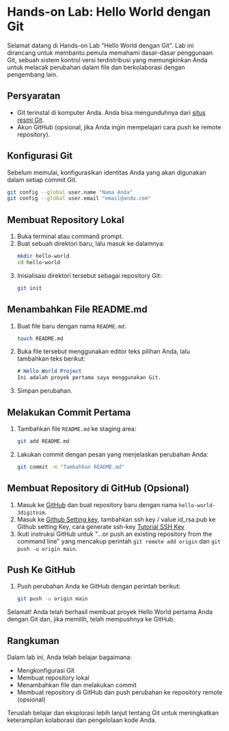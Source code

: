 
# Hands-on Lab: Hello World dengan Git

Selamat datang di Hands-on Lab "Hello World dengan Git". Lab ini dirancang untuk membantu pemula memahami dasar-dasar penggunaan Git, sebuah sistem kontrol versi terdistribusi yang memungkinkan Anda untuk melacak perubahan dalam file dan berkolaborasi dengan pengembang lain.

## Persyaratan
- Git terinstal di komputer Anda. Anda bisa mengunduhnya dari [situs resmi Git](https://git-scm.com/downloads).
- Akun GitHub (opsional, jika Anda ingin mempelajari cara push ke remote repository).

## Konfigurasi Git

Sebelum memulai, konfigurasikan identitas Anda yang akan digunakan dalam setiap commit Git.

```bash
git config --global user.name "Nama Anda"
git config --global user.email "email@anda.com"
```

## Membuat Repository Lokal

1. Buka terminal atau command prompt.
2. Buat sebuah direktori baru, lalu masuk ke dalamnya:
   ```bash
   mkdir hello-world
   cd hello-world
   ```
3. Inisialisasi direktori tersebut sebagai repository Git:
   ```bash
   git init
   ```

## Menambahkan File README.md

1. Buat file baru dengan nama `README.md`:
   ```bash
   touch README.md
   ```
2. Buka file tersebut menggunakan editor teks pilihan Anda, lalu tambahkan teks berikut:
   ```markdown
   # Hello World Project
   Ini adalah proyek pertama saya menggunakan Git.
   ```
3. Simpan perubahan.

## Melakukan Commit Pertama

1. Tambahkan file `README.md` ke staging area:
   ```bash
   git add README.md
   ```
2. Lakukan commit dengan pesan yang menjelaskan perubahan Anda:
   ```bash
   git commit -m "Tambahkan README.md"
   ```

## Membuat Repository di GitHub (Opsional)

1. Masuk ke [GitHub](https://github.com/) dan buat repository baru dengan nama `hello-world-3digitnim`.
2. Masuk ke [Github Setting key](https://github.com/settings/keys), tambahkan ssh key / value id_rsa.pub ke Github setting Key, cara generate ssh-key [Tutorial SSH Key](https://www.cs.utexas.edu/facilities-documentation/ssh-keys-csres-windows-10)
3. Ikuti instruksi GitHub untuk "…or push an existing repository from the command line" yang mencakup perintah `git remote add origin` dan `git push -u origin main`.

## Push Ke GitHub

1. Push perubahan Anda ke GitHub dengan perintah berikut:
   ```bash
   git push -u origin main
   ```

Selamat! Anda telah berhasil membuat proyek Hello World pertama Anda dengan Git dan, jika memilih, telah mempushnya ke GitHub.

## Rangkuman

Dalam lab ini, Anda telah belajar bagaimana:
- Mengkonfigurasi Git
- Membuat repository lokal
- Menambahkan file dan melakukan commit
- Membuat repository di GitHub dan push perubahan ke repository remote (opsional)

Teruslah belajar dan eksplorasi lebih lanjut tentang Git untuk meningkatkan keterampilan kolaborasi dan pengelolaan kode Anda.
